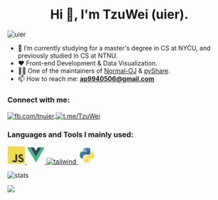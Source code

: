 <h1 align="center">Hi 👋, I'm TzuWei (uier). </h1>

<p align="left"> <img src="https://komarev.com/ghpvc/?username=uier&label=Profile%20views&color=0e75b6&style=flat" alt="uier" /> </p>

- 🌱 I’m currently studying for a master's degree in CS at NYCU, and previously studied in CS at NTNU.
- ❤️ Front-end Development & Data Visualization.
- 👨‍💻 One of the maintainers of [Normal-OJ](https://github.com/Normal-OJ/Normal-OJ) & [pyShare](https://gitlab.com/pyshare/pyshare).
- 📫 How to reach me: **ap9940506@gmail.com**

<h3 align="left">Connect with me:</h3>
<p align="left">
  <a href="https://fb.com/tnuier" target="blank">
    <img align="center" src="https://cdn.jsdelivr.net/npm/simple-icons@3.0.1/icons/facebook.svg" alt="fb.com/tnuier" height="30" width="40" />
  </a>
  <a href="https://t.me/TzuWei" target="blank">
    <img align="center" src="https://cdn.jsdelivr.net/npm/simple-icons@3.0.1/icons/telegram.svg" alt="t.me/TzuWei" height="30" width="40" />
  </a>
</p>

<h3 align="left">Languages and Tools I mainly used:</h3>
<p align="left"> 
  <a href="https://developer.mozilla.org/en-US/docs/Web/JavaScript" target="_blank">
    <img src="https://raw.githubusercontent.com/devicons/devicon/master/icons/javascript/javascript-original.svg" alt="javascript" width="40" height="40"/>
  </a>
  <a href="https://vuejs.org/" target="_blank">
    <img src="https://raw.githubusercontent.com/devicons/devicon/master/icons/vuejs/vuejs-original.svg" alt="vuejs" width="40" height="40"/>
  </a>
  <a href="https://tailwindcss.com/" target="_blank">
    <img src="https://www.vectorlogo.zone/logos/tailwindcss/tailwindcss-icon.svg" alt="tailwind" width="40" height="40"/>
  </a>
  <a href="https://www.python.org/" target="_blank">
    <img src="https://raw.githubusercontent.com/devicons/devicon/master/icons/python/python-original.svg" alt="python" width="40" height="40"/>
  </a>
</p>

<img src="https://github-readme-stats.vercel.app/api?username=uier&show_icons=true&locale=en" alt="stats" />

<a href="https://leetcode.com/uier890305/"><img src="https://leetcard.jacoblin.cool/uier890305?theme=nord&font=PT%20Mono&ext=contest"></a>

